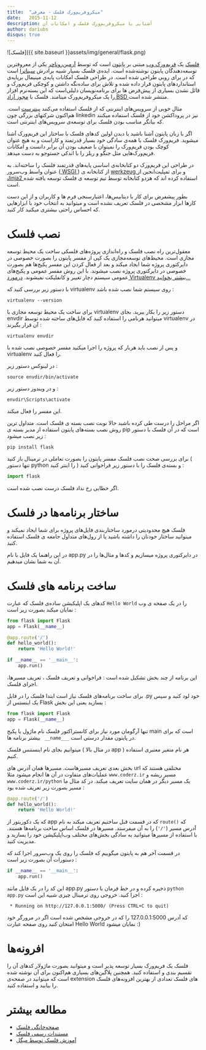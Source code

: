 ```yaml
---
title:  "میکروفریم‌ورک فلسک - معرفی"
date:   2015-11-12
description: آشنایی با میکروفریم‌ورک فلسک و امکانات آن
author: dariubs
disqus: true
---
```

![فلسک]({{ site.baseurl }}assets/img/general/flask.png)


[فلسک](http://flask.pocoo.org) یک [فریم‌ورک وب](https://fa.wikipedia.org/wiki/%DA%86%D8%A7%D8%B1%DA%86%D9%88%D8%A8_%D9%86%D8%B1%D9%85%E2%80%8C%D8%A7%D9%81%D8%B2%D8%A7%D8%B1%DB%8C_%D8%AA%D8%AD%D8%AA_%D9%88%D8%A8) مبتنی بر [پایتون](http://python.coderz.ir/) است که توسط [آرمین‌روناچر](http://lucumr.pocoo.org) یکی از معروفترین توسعه‌دهندگان پایتون نوشته‌شده است. ایده‌ی فلسک بسیار شبیه برادرش [سیناترا](http://www.sinatrarb.com/) است که در برای روبی طراحی شده است. در طراحی فلسک امکانات پایه‌ی مینیمال برپایه‌ی استانداردهای پایتون قرار داده شده و تلاش برای ساده‌نگه داشتن و کوچکی فریم‌ورک و قائل نشدن بسیاری از پیش‌فرض ها برای برنامه‌نویسان دلیلی‌است که این بسته‌نرم افزار را یک میکروفریم‌ورک مینامند. فلسک با [مجوز آزاد BSD ](https://fa.wikipedia.org/wiki/%D9%BE%D8%B1%D9%88%D8%A7%D9%86%D9%87%E2%80%8C%D9%87%D8%A7%DB%8C_%D8%A8%DB%8C%E2%80%8C%D8%A7%D8%B3%E2%80%8C%D8%AF%DB%8C) منتشر شده است.

مثال خوبی از سرویس‌های اینترنتی که از فلسک استفاده می‌کنند [پینترست](https://www.pinterest.com/) است. هم‌اکنون شرکتهای بزرگی چون linkedin نیز در پروداکشن خود از فلسک استفاده میکنند که بیانگر مناسب بودن فلسک برای توسعه‌ی سرویس‌های اینترنتی است. 

اگر با زبان پایتون آشنا باشید با دیدن اولین کدهای فلسک با ساختار این فریم‌ورک آشنا میشوید. فریم‌ورک فلسک با همه‌ی سادگی خود بسیار قدرتمند و کاراست و به هیچ عنوان کوچک بودن فریم‌ورک را نمیتوان با ضعیف بودن آن برابر دانست و امکانات فریم‌ورک‌هایی مثل جنگو و ریلز را با اندکی جستوجو به دست میدهد.

در طراحی این فریم‌ورک دو کتابخانه‌ی اساسی پایه‌‌های قدرتمند فلسک را ساخته‌اند. به عنوان واسط وب‌سرور ([ WSGI ](https://en.wikipedia.org/wiki/Web_Server_Gateway_Interface)) از کتابخانه ی [ werkzeug ](http://werkzeug.pocoo.org/) و برای تمپلیت‌انجین از[ Jinja2 ](http://jinja.pocoo.org) استفاده کرده اند که هردو کتابخانه توسط تیم توسعه ی فلسک توسعه یافته شده است.

بطور پیشفرض برای کار با دیتابیس‌ها، اعتبارسنجی فرم ها و کاربران و از این دست کارها ابزار مشخصی در فلسک تعریف نشده است و میتوانید به انتخاب خود با ابزارهایی که احساس راحتی بیشتری میکنید کار کنید.

# نصب فلسک

معقول‌ترین راه نصب فلسک و راه‌اندازی پروژه‌های فلسکی ساخت یک محیط‌ توسعه مجازی است. محیط‌های توسعه‌مجازی یک کپی از مفسر پایتون را بصورت خصوصی در دایرکتوری پروژه شما ایجاد میکند و بعد از فعال کردن این مفسر پکیج‌ها هم بصورت خصوصی در دایرکتوری پروژه نصب میشوند. با این روش مفسر عمومی و پکیج‌های عمومی سیستم دچار تغییر و کانفلیکت نمیشوند. [درمورد Virtualenv بیشتر بخوانید...](http://python.coderz.ir/lessons/l03.html#id9)

با دستور زیر بررسی کنید که virtualenv روی سیستم شما نصب شده باشد :

```
virtualenv --version
```
برای ساخت یک محیط توسعه مجازی با virtualenv دستور زیر را بکار ببرید. بجای envdir میتوانید هرنامی را استفاده کنید که فایل‌های ساخته شده توسط virtualenv در آن قرار بگیرند :

```
virtualenv envdir
```

و پس از نصب باید هربار که پروژه را اجرا میکنید مفسر خصوصی نصب شده با virtualenv را فعال کنید.

در لینوکس دستور زیر :

```
source envdir/bin/activate
```
و در ویندوز دستور زیر :

```
envdir\Scripts\activate
```

این مفسر را فعال میکند.

اگر مراحل را درست طی کرده باشید حالا نوبت نصب بسته ی فلسک است. متداول ترین روش نصب بسته‌های پایتون استفاده از مدیر بسته ی pip است که در آن فلسک با دستور زیر نصب میشود :

```
pip install flask
```

برای بررسی صحت نصب فلسک مفسر پایتون را بصورت تعاملی در ترمینال باز کنید ( تنها دستور python را اینتر کنید ) و بسته‌ی فلسک را با دستور زیر فراخوانی کنید :

```python
import flask
```

اگر خطایی رخ نداد فلسک درست نصب شده است.


# ساختار برنامه‌ها در فلسک

فلسک هیچ محدودیتی درمورد ساختاربندی فایل‌های پروژه برای شما ایجاد نمیکند و میتوانید ساختار خودتان را داشته باشید یا از رول‌های متداول جامعه ی فلسک استفاده کنید.

در این راهنما یک فایل با نام app.py در دایرکتوری پروژه میسازیم و کدها و مثال‌ها را در آن به شما نشان میدهیم.

# ساخت برنامه های فلسک

کدهای یک اپلیکیشن ساده‌ی فلسک که عبارت `Hello World` را در یک صفحه ی وب نمایان میکند  بصورت زیر  است :


```python
from flask import Flask
app = Flask(__name__)

@app.route('/')
def hello_world():
    return 'Hello World!'

if __name__ == '__main__':
    app.run()
```

این برنامه از چند بخش تشکیل شده است : فراخوانی و تعریف فلسک ، تعریف مسیرها، اجرای فلسک.

برای ساخت برنامه‌های فلسک نیاز است ابتدا فلسک را در فایل .py خود لود کنید و سپس یک اینستس از Flask بسازید یعنی این بخش :

```python
from flask import Flask
app = Flask(__name__)
```

تنها آرگومان مورد نیاز برای کانستراکتور فلسک نام ماژول یا پکیج main است که برای بیشتر برنامه ها ` __name___` در پایتون مقدار درستی است.

میتوانیم بجای نام اینستنس فلسک ( در مثال بالا app ) هر نام متغیر معتبری استفاده کنیم.

بخش بعدی تعریف مسیرهاست. مسیرها همان آدرس های url مختلفی هستند که عملیات‌های متفاوت در آن ها انجام میشود مثلا `www.coderz.ir` مسیر ریشه و `www.coderz.ir/python` یک مسیر دیگر در همان سایت تعریف میکند. در کد مثال ما مسیر بصورت زیر تعریف شده بود :

```python
@app.route('/')
def hello_world():
    return 'Hello World!'
```

که یک دکوریتور از app که در قسمت قبل ساختیم تعریف میکند به نام `route()` که آدرس مسیر  (`'/'`) را به آن میفرستد. مسیرها در فلسک اساس ساخت برنامه‌ها هستند. با استفاده از مسیر‌ها میتوانید به سادگی بخش‌های مختلف وب‌اپلیکیشن خود را بسازید و مدیریت کنید.

در قسمت آخر هم به پایتون میگوییم که فلسک را روی یک وب‌سرور اجرا کند که دستورات آن بصورت زیر است :

```python
if __name__ == '__main__':
    app.run()
```

این کد را در یک فایل مانند app.py ذخیره کرده و در خط فرمان با دستور `python app.py` اجرا کنید. خروجی روی ترمینال چیزی شبیه این است :

```
 * Running on http://127.0.0.1:5000/ (Press CTRL+C to quit)
```


که آدرس 127.0.0.1:5000 را که در خروجی مشخص شده است اگر در مرورگر خود امتحان کنید روی صفحه عبارت Hello World نمایان میشود :)

# افرونه‌ها

فلسک یک فریم‌ورک بسیار توسعه پذیر است و میتوانید بصورت ماژولار کدهای آن را تقسیم بندی و استفاده کنید. همچنین پلاگین‌های بسیاری هم‌اکنون برای آن نوشته شده است که میتوانید در صفحه‌ی extension های فلسک  تعدادی از بهترین افزونه‌های فلسک را بیابید و استفاده کنید.



# مطالعه بیشتر

* [صفحه‌خانگی فلسک](http://flask.pocoo.org/)
* [مستندات رسمی فلسک](http://flask.pocoo.org/docs/)
* [آموزش فلسک توسط میگل](http://blog.miguelgrinberg.com/post/the-flask-mega-tutorial-part-i-hello-world)

